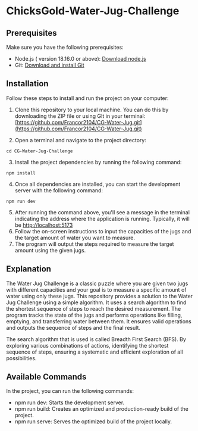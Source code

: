 # ChicksGold-Water-Jug-Challenge

## Prerequisites 

Make sure you have the following prerequisites:
  * Node.js ( version 18.16.0 or above): [Download node.js](https://nodejs.org)
  * Git: [Download and install Git](https://git-scm.com/downloads)

## Installation
Follow these steps to install and run the project on your computer:

  1. Clone this repository to your local machine. You can do this by downloading the ZIP file or using GIt in your terminal: [https://github.com/Francor2104/CG-Water-Jug.git](https://github.com/Francor2104/CG-Water-Jug.git)
     
  2. Open a terminal and navigate to the project directory:
  ```
  cd CG-Water-Jug-Challenge
  ```
     
  3. Install the project dependencies by running the following command:
   ```
   npm install
   ```
     
  4. Once all dependencies are installed, you can start the development server with the following command: 
  ```
  npm run dev
  ```
  5. After running the command above, you'll see a message in the terminal indicating the address where the application is running. Typically, it will be [http://localhost:5173](http://localhost:5173)
  6. Follow the on-screen instructions to input the capacities of the jugs and the target amount of water you want to measure.
  7. The program will output the steps required to measure the target amount using the given jugs.

## Explanation
The Water Jug Challenge is a classic puzzle where you are given two jugs with different capacities and your goal is to measure a specific amount of water using only these jugs. This repository provides a solution to the Water Jug Challenge using a simple algorithm.
It uses a search algorithm to find the shortest sequence of steps to reach the desired measurement. The program tracks the state of the jugs and performs operations like filling, emptying, and transferring water between them. It ensures valid operations and outputs the sequence of steps and the final result.

The search algorithm that is used is called Breadth First Search (BFS). By exploring various combinations of actions, identifying the shortest sequence of steps, ensuring a systematic and efficient exploration of all possibilities.

## Available Commands

In the project, you can run the following commands:

  * npm run dev: Starts the development server.
  * npm run build: Creates an optimized and production-ready build of the project.
  * npm run serve: Serves the optimized build of the project locally.


